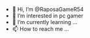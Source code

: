 - 👋 Hi, I’m @RaposaGameR54
- 👀 I’m interested in pc gamer
- 🌱 I’m currently learning ...
- 📫 How to reach me ...

<!---
RaposaGameR54/RaposaGameR54 is a ✨ special ✨ repository because its `README.md` (this file) appears on your GitHub profile.
You can click the Preview link to take a look at your changes.
--->
